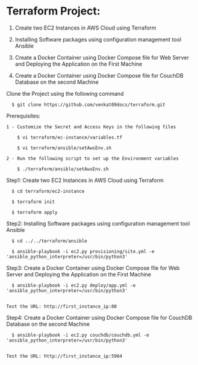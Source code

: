 
# Terraform Project:

1)	Create two EC2 Instances in AWS Cloud using Terraform

2) Installing Software packages using configuration management tool Ansible

3) Create a Docker Container using Docker Compose file for Web Server and Deploying the Application on the First Machine

4) Create a Docker Container using Docker Compose file for CouchDB Database on the second Machine


  Clone the Project using the following command

      $ git clone https://github.com/venkat09docs/terraform.git

Prerequisites:

    1 - Customize the Secret and Access Keys in the following files
      
        $ vi terraform/ec-instance/variables.tf
        
        $ vi terraform/ansible/setAwsEnv.sh
    
    2 - Run the following script to set up the Environment variables
    
        $ ./terraform/ansible/setAwsEnv.sh

Step1: Create two EC2 Instances in AWS Cloud using Terraform

      $ cd terraform/ec2-instance
  
      $ terraform init
  
      $ terraform apply
  

Step2: Installing Software packages using configuration management tool Ansible

      $ cd ../../terraform/ansible
  
      $ ansible-playbook -i ec2.py provisioning/site.yml -e 'ansible_python_interpreter=/usr/bin/python3'
  
Step3: Create a Docker Container using Docker Compose file for Web Server and Deploying the Application on the First Machine

      $ ansible-playbook -i ec2.py deploy/app.yml -e 'ansible_python_interpreter=/usr/bin/python3'
  
  
    Test the URL: http://first_instance_ip:80

Step4: Create a Docker Container using Docker Compose file for CouchDB Database on the second Machine

      $ ansible-playbook -i ec2.py couchdb/couchdb.yml -e 'ansible_python_interpreter=/usr/bin/python3'
  
  
    Test the URL: http://first_instance_ip:5984
